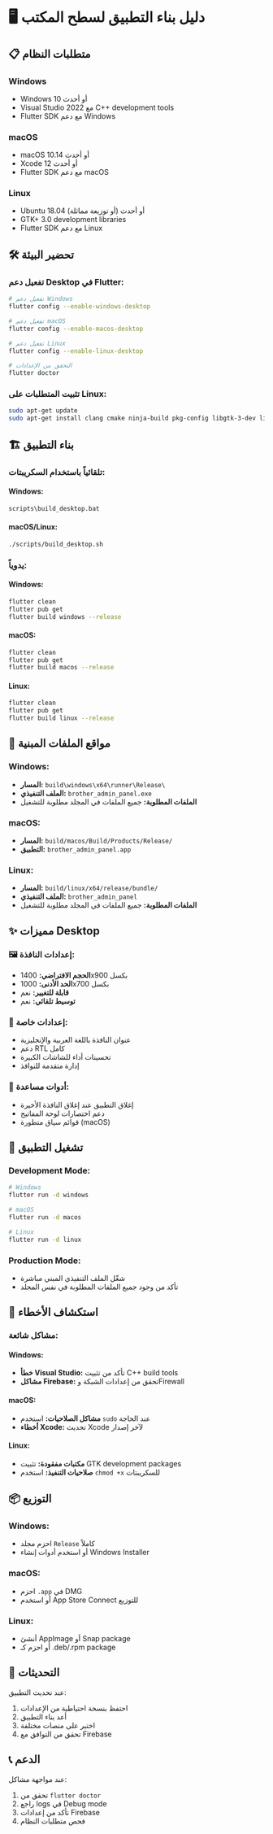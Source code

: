 # 🖥️ دليل بناء التطبيق لسطح المكتب

## 📋 متطلبات النظام

### Windows
- Windows 10 أو أحدث
- Visual Studio 2022 مع C++ development tools
- Flutter SDK مع دعم Windows

### macOS
- macOS 10.14 أو أحدث
- Xcode 12 أو أحدث
- Flutter SDK مع دعم macOS

### Linux
- Ubuntu 18.04 أو أحدث (أو توزيعة مماثلة)
- GTK+ 3.0 development libraries
- Flutter SDK مع دعم Linux

## 🛠️ تحضير البيئة

### تفعيل دعم Desktop في Flutter:

```bash
# تفعيل دعم Windows
flutter config --enable-windows-desktop

# تفعيل دعم macOS
flutter config --enable-macos-desktop

# تفعيل دعم Linux
flutter config --enable-linux-desktop

# التحقق من الإعدادات
flutter doctor
```

### تثبيت المتطلبات على Linux:
```bash
sudo apt-get update
sudo apt-get install clang cmake ninja-build pkg-config libgtk-3-dev liblzma-dev
```

## 🏗️ بناء التطبيق

### تلقائياً باستخدام السكريبتات:

#### Windows:
```cmd
scripts\build_desktop.bat
```

#### macOS/Linux:
```bash
./scripts/build_desktop.sh
```

### يدوياً:

#### Windows:
```bash
flutter clean
flutter pub get
flutter build windows --release
```

#### macOS:
```bash
flutter clean
flutter pub get
flutter build macos --release
```

#### Linux:
```bash
flutter clean
flutter pub get
flutter build linux --release
```

## 📁 مواقع الملفات المبنية

### Windows:
- **المسار:** `build\windows\x64\runner\Release\`
- **الملف التنفيذي:** `brother_admin_panel.exe`
- **الملفات المطلوبة:** جميع الملفات في المجلد مطلوبة للتشغيل

### macOS:
- **المسار:** `build/macos/Build/Products/Release/`
- **التطبيق:** `brother_admin_panel.app`

### Linux:
- **المسار:** `build/linux/x64/release/bundle/`
- **الملف التنفيذي:** `brother_admin_panel`
- **الملفات المطلوبة:** جميع الملفات في المجلد مطلوبة للتشغيل

## ✨ مميزات Desktop

### 🖼️ إعدادات النافذة:
- **الحجم الافتراضي:** 1400x900 بكسل
- **الحد الأدنى:** 1000x700 بكسل
- **قابلة للتغيير:** نعم
- **توسيط تلقائي:** نعم

### 🎯 إعدادات خاصة:
- عنوان النافذة باللغة العربية والإنجليزية
- دعم RTL كامل
- تحسينات أداء للشاشات الكبيرة
- إدارة متقدمة للنوافذ

### 🔧 أدوات مساعدة:
- إغلاق التطبيق عند إغلاق النافذة الأخيرة
- دعم اختصارات لوحة المفاتيح
- قوائم سياق متطورة (macOS)

## 🚀 تشغيل التطبيق

### Development Mode:
```bash
# Windows
flutter run -d windows

# macOS
flutter run -d macos

# Linux
flutter run -d linux
```

### Production Mode:
- شغّل الملف التنفيذي المبني مباشرة
- تأكد من وجود جميع الملفات المطلوبة في نفس المجلد

## 🔧 استكشاف الأخطاء

### مشاكل شائعة:

#### Windows:
- **خطأ Visual Studio:** تأكد من تثبيت C++ build tools
- **مشاكل Firebase:** تحقق من إعدادات الشبكة وFirewall

#### macOS:
- **مشاكل الصلاحيات:** استخدم `sudo` عند الحاجة
- **أخطاء Xcode:** تحديث Xcode لآخر إصدار

#### Linux:
- **مكتبات مفقودة:** تثبيت GTK development packages
- **صلاحيات التنفيذ:** استخدم `chmod +x` للسكريبتات

## 📦 التوزيع

### Windows:
- احزم مجلد `Release` كاملاً
- أو استخدم أدوات إنشاء Windows Installer

### macOS:
- احزم `.app` في DMG
- أو استخدم App Store Connect للتوزيع

### Linux:
- أنشئ AppImage أو Snap package
- أو احزم كـ .deb/.rpm package

## 🔄 التحديثات

عند تحديث التطبيق:
1. احتفظ بنسخة احتياطية من الإعدادات
2. أعد بناء التطبيق
3. اختبر على منصات مختلفة
4. تحقق من التوافق مع Firebase

## 📞 الدعم

عند مواجهة مشاكل:
1. تحقق من `flutter doctor`
2. راجع logs في Debug mode
3. تأكد من إعدادات Firebase
4. فحص متطلبات النظام
